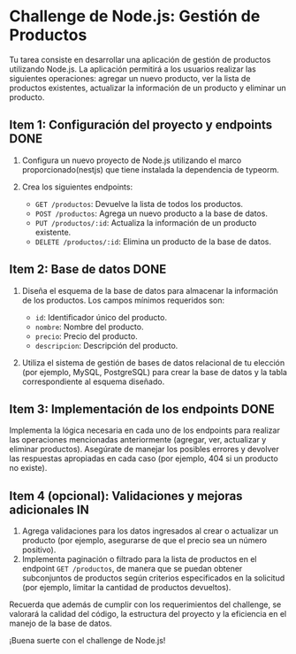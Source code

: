 # Challenge de Node.js: Gestión de Productos

Tu tarea consiste en desarrollar una aplicación de gestión de productos utilizando Node.js. La aplicación permitirá a los usuarios realizar las siguientes operaciones: agregar un nuevo producto, ver la lista de productos existentes, actualizar la información de un producto y eliminar un producto.

## Item 1: Configuración del proyecto y endpoints DONE

1. Configura un nuevo proyecto de Node.js utilizando el marco proporcionado(nestjs) que tiene instalada la dependencia de typeorm.
2. Crea los siguientes endpoints:

   - `GET /productos`: Devuelve la lista de todos los productos.
   - `POST /productos`: Agrega un nuevo producto a la base de datos.
   - `PUT /productos/:id`: Actualiza la información de un producto existente.
   - `DELETE /productos/:id`: Elimina un producto de la base de datos.

## Item 2: Base de datos DONE

1. Diseña el esquema de la base de datos para almacenar la información de los productos. Los campos mínimos requeridos son:

   - `id`: Identificador único del producto.
   - `nombre`: Nombre del producto.
   - `precio`: Precio del producto.
   - `descripcion`: Descripción del producto.

2. Utiliza el sistema de gestión de bases de datos relacional de tu elección (por ejemplo, MySQL, PostgreSQL) para crear la base de datos y la tabla correspondiente al esquema diseñado.

## Item 3: Implementación de los endpoints DONE

Implementa la lógica necesaria en cada uno de los endpoints para realizar las operaciones mencionadas anteriormente (agregar, ver, actualizar y eliminar productos). Asegúrate de manejar los posibles errores y devolver las respuestas apropiadas en cada caso (por ejemplo, 404 si un producto no existe).

## Item 4 (opcional): Validaciones y mejoras adicionales IN

1. Agrega validaciones para los datos ingresados al crear o actualizar un producto (por ejemplo, asegurarse de que el precio sea un número positivo).
2. Implementa paginación o filtrado para la lista de productos en el endpoint `GET /productos`, de manera que se puedan obtener subconjuntos de productos según criterios especificados en la solicitud (por ejemplo, limitar la cantidad de productos devueltos).

Recuerda que además de cumplir con los requerimientos del challenge, se valorará la calidad del código, la estructura del proyecto y la eficiencia en el manejo de la base de datos.

¡Buena suerte con el challenge de Node.js!


